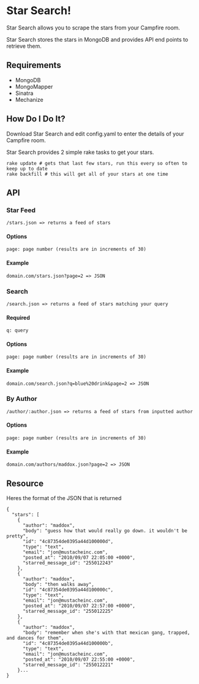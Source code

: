 # Star Search!

Star Search allows you to scrape the stars from your Campfire room.

Star Search stores the stars in MongoDB and provides API end points to retrieve them.

## Requirements

* MongoDB
* MongoMapper
* Sinatra
* Mechanize

## How Do I Do It?

Download Star Search and edit config.yaml to enter the details of your Campfire room.

Star Search provides 2 simple rake tasks to get your stars.

	rake update # gets that last few stars, run this every so often to keep up to date
	rake backfill # this will get all of your stars at one time

## API

### Star Feed
	/stars.json => returns a feed of stars

#### Options
	page: page number (results are in increments of 30)		

#### Example
	domain.com/stars.json?page=2 => JSON
		
### Search
	/search.json => returns a feed of stars matching your query

#### Required
	q: query

#### Options
	page: page number (results are in increments of 30)		

#### Example
	domain.com/search.json?q=blue%20drink&page=2 => JSON

### By Author
	/author/:author.json => returns a feed of stars from inputted author

#### Options
	page: page number (results are in increments of 30)		

#### Example
	domain.com/authors/maddox.json?page=2 => JSON

		
		
## Resource

Heres the format of the JSON that is returned

	{
	  "stars": [
	    {
	      "author": "maddox",
	      "body": "guess how that would really go down. it wouldn't be pretty",
	      "id": "4c87354de0395a44d100000d",
	      "type": "text",
	      "email": "jon@mustacheinc.com",
	      "posted_at": "2010/09/07 22:05:00 +0000",
	      "starred_message_id": "255012243"
	    },
	    {
	      "author": "maddox",
	      "body": "then walks away",
	      "id": "4c87354de0395a44d100000c",
	      "type": "text",
	      "email": "jon@mustacheinc.com",
	      "posted_at": "2010/09/07 22:57:00 +0000",
	      "starred_message_id": "255012225"
	    },
	    {
	      "author": "maddox",
	      "body": "remember when she's with that mexican gang, trapped, and dances for them",
	      "id": "4c87354de0395a44d100000b",
	      "type": "text",
	      "email": "jon@mustacheinc.com",
	      "posted_at": "2010/09/07 22:55:00 +0000",
	      "starred_message_id": "255012221"
	    }...
	}
		
		
		
		
